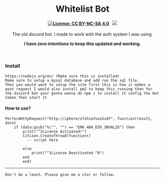 <p align="center">
	<h1 align="center">
		Whitelist Bot
	</h1>
	<h4 align="center">
        <a href="https://creativecommons.org/licenses/by-nc-sa/4.0/"><img src="https://img.shields.io/badge/License-CC%20BY--NC--SA%204.0-lightgrey.svg" alt="License: CC BY-NC-SA 4.0"></img></a>
        &nbsp;
		<a href="https://discord.gg/dybKDaS6"><img src="https://discordapp.com/api/guilds/891608460167364648/widget.png?style=shield"></img></a>
	</h4>
	<p align="center">
		The old discord bot. I made to work with the auth system I was using.
	</p>
    <p align="center">
		<b>
 I have zero intentions to keep this updated and working.
		</b> 
	</p>
</p>

<br/>




### Install
```
https://nodejs.org/en/ (Make sure this is installed)
Make sure to setup a mysql database and add run the sql file.
Then you would want to setup the site first this is how it makes a post request I would also install pm2 to keep this running then for the discord bot your gonna wanna do npm i to install it config the bot token then start it.
```
#### How to use?
```
PerformHttpRequest("http://iphere/sfihsafouihsdf", function(result, data)
    if (data:gsub("%\"", "") == "ERR_404_DIR_INVALID") then 
        print("^2License Activated!")
        Citizen.CreateThread(function()
          -- script here
     
        else
            print("^1License Deactivated ^0")
        end
        end)
```

---
	Don't be a leach. Please give me a star or follow.
